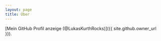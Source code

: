 ```yaml
---
layout: page
title: Über
---
```


[Mein GitHub Profil anzeige (@LukasKurthRocks)]({{ site.github.owner_url }}).